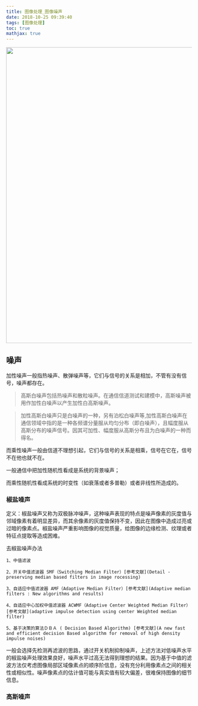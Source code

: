 ```yaml
---
title: 图像处理_图像噪声
date: 2018-10-25 09:39:40
tags: [图像处理]
toc: true
mathjax: true
---
```



<img width="800" height="800" src=""/>

<!--more-->

## 噪声
加性噪声一般指热噪声、散弹噪声等，它们与信号的关系是相加，不管有没有信号，噪声都存在。 

>高斯白噪声包括热噪声和散粒噪声。在通信信道测试和建模中，高斯噪声被用作加性白噪声以产生加性白高斯噪声。

>加性高斯白噪声只是白噪声的一种，另有泊松白噪声等,加性高斯白噪声在通信领域中指的是一种各频谱分量服从均匀分布（即白噪声），且幅度服从高斯分布的噪声信号。因其可加性、幅度服从高斯分布且为白噪声的一种而得名。

而乘性噪声一般由信道不理想引起，它们与信号的关系是相乘，信号在它在，信号不在他也就不在。 

一般通信中把加性随机性看成是系统的背景噪声； 

而乘性随机性看成系统的时变性（如衰落或者多普勒）或者非线性所造成的。

### 椒盐噪声

定义：椒盐噪声又称为双极脉冲噪声，这种噪声表现的特点是噪声像素的灰度值与邻域像素有着明显差异，而其余像素的灰度值保持不变，因此在图像中造成过亮或过暗的像素点。椒盐噪声严重影响图像的视觉质量，给图像的边缘检测、纹理或者特征点提取等造成困难。

去椒盐噪声办法
```
1、中值滤波

2、开关中值滤波器 SMF（Switching Median Filter）[参考文献](Detail - preserving median based filters in image rocessing)

3、自适应中值滤波器 AMF（Adaptive Median Filter）[参考文献](Adaptive median filters : New algorithms and results)

4、自适应中心加权中值滤波器 ACWMF（Adaptive Center Weighted Median Filter） [参考文献](adaptive impulse detection using center Weighted median filter)

5、基于决策的算法ＤＢＡ ( Decision Based Algorithm) [参考文献](A new fast and efficient decision Based algorithm for removal of high density impulse noises)
```

一般会选择先检测再滤波的思路，通过开关机制抑制噪声，上述方法对低噪声水平的椒盐噪声处理效果良好，噪声水平过高无法得到理想的结果。因为基于中值的滤波方法仅考虑图像局部区域像素点的顺序阶信息，没有充分利用像素点之间的相关性或相似性。噪声像素点的估计值可能与真实值有较大偏差，很难保持图像的细节信息。




### 高斯噪声
